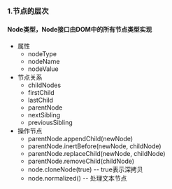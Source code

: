 ### 1.节点的层次
#### Node类型，Node接口由DOM中的所有节点类型实现
* 属性
  + nodeType
  + nodeName
  + nodeValue
* 节点关系
  + childNodes
  + firstChild
  + lastChild
  + parentNode
  + nextSibling
  + previousSibling
* 操作节点
  + parentNode.appendChild(newNode)
  + parentNode.inertBefore(newNode, childNode)
  + parentNode.replaceChild(newNode, childNode)
  + parentNode.removeChild(childNode)
  + node.cloneNode(true) -- true表示深拷贝
  + node.normalized() -- 处理文本节点